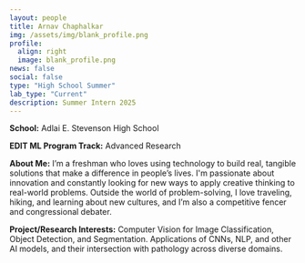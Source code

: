 ```yaml
---
layout: people
title: Arnav Chaphalkar
img: /assets/img/blank_profile.png
profile:
  align: right
  image: blank_profile.png
news: false
social: false
type: "High School Summer"
lab_type: "Current"
description: Summer Intern 2025
---
```


**School:** Adlai E. Stevenson High School

**EDIT ML Program Track:**
Advanced Research

**About Me:**
I’m a freshman who loves using technology to build real, tangible solutions that make a difference in people’s lives. I'm passionate about innovation and constantly looking for new ways to apply creative thinking to real-world problems. Outside the world of problem-solving, I love traveling, hiking, and learning about new cultures, and I’m also a competitive fencer and congressional debater.

**Project/Research Interests:**
Computer Vision for Image Classification, Object Detection, and Segmentation. Applications of CNNs, NLP, and other AI models, and their intersection with pathology across diverse domains.
    